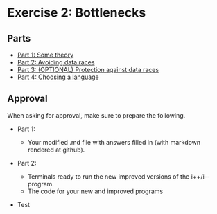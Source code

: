 # Exercise 2: Bottlenecks

## Parts
- [Part 1: Some theory](./Part1/README.md)
- [Part 2: Avoiding data races](./Part2/README.md)
- [Part 3: (OPTIONAL) Protection against data races](./Part3/README.md)
- [Part 4: Choosing a language](./Part4/README.md)

## Approval
When asking for approval, make sure to prepare the following.
- Part 1:
    - Your modified .md file with answers filled in (with markdown rendered at github).
- Part 2:
    - Terminals ready to run the new improved versions of the i++/i-- program.
    - The code for your new and improved programs

- Test

